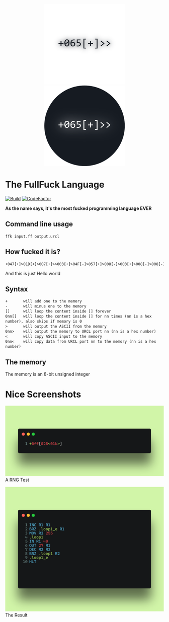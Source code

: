<div align="center" width="32" height="32">

![FullFuck Logo](/assets/iconlight.png#gh-light-mode-only)
![FullFuck Logo](/assets/icondark.png#gh-dark-mode-only)
</div>

# The FullFuck Language
[![Build](https://github.com/funnsam/FullFuck/actions/workflows/build.yml/badge.svg?branch=main&event=push)](https://github.com/funnsam/FullFuck/actions/workflows/build.yml)
[![CodeFactor](https://www.codefactor.io/repository/github/funnsam/fullfuck/badge)](https://www.codefactor.io/repository/github/funnsam/fullfuck)

**As the name says, it's the most fucked programming language EVER**

## Command line usage
```
ffk input.ff output.urcl
```

## How fucked it is?
```
+047[+]>01D[+]>007[+]>>003[+]>04F[-]>057[+]>008[-]>003[+]>008[-]>008[-]>043[-]>
```
And this is just Hello world

## Syntax
```
+       will add one to the memory
-       will minus one to the memory
[]      will loop the content inside [] forever
0nn[]   will loop the content inside [] for nn times (nn is a hex number), also skips if memory is 0
>       will output the ASCII from the memory
0nn>    will output the memory to URCL port nn (nn is a hex number)
<       will copy ASCII input to the memory
0nn<    will copy data from URCL port nn to the memory (nn is a hex number)
```


## The memory
The memory is an 8-bit unsigned integer

# Nice Screenshots
![A RNG Test](/assets/RNGTest.png)
A RNG Test

![The Result](/assets/RNGTestURCL.png)
The Result
